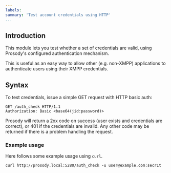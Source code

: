 ```yaml
---
labels:
summary: 'Test account credentials using HTTP'
...
```


Introduction
------------

This module lets you test whether a set of credentials are valid,
using Prosody's configured authentication mechanism.

This is useful as an easy way to allow other (e.g. non-XMPP) applications
to authenticate users using their XMPP credentials.

Syntax
------

To test credentials, issue a simple GET request with HTTP basic auth:

    GET /auth_check HTTP/1.1
    Authorization: Basic <base64(jid:password)>

Prosody will return a 2xx code on success (user exists and credentials are
correct), or 401 if the credentials are invalid. Any other code may be returned
if there is a problem handling the request.

### Example usage

Here follows some example usage using `curl`.

    curl http://prosody.local:5280/auth_check -u user@example.com:secr1t
